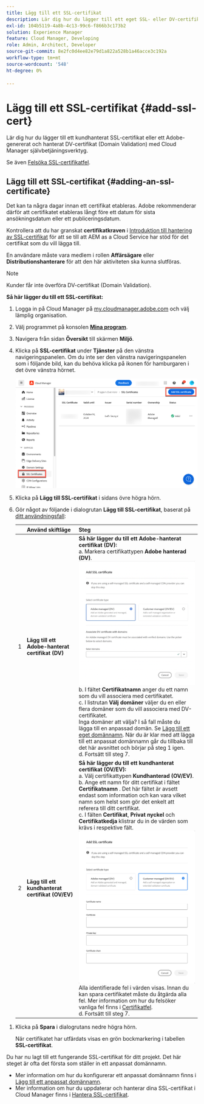 ```yaml
---
title: Lägg till ett SSL-certifikat
description: Lär dig hur du lägger till ett eget SSL- eller DV-certifikat (Domain Validation) med Cloud Manager självbetjäningsverktyg.
exl-id: 104b5119-4a8b-4c13-99c6-f866b3c173b2
solution: Experience Manager
feature: Cloud Manager, Developing
role: Admin, Architect, Developer
source-git-commit: 8e2fc0d4ee82e79d1a822a528b1a46acce3c192a
workflow-type: tm+mt
source-wordcount: '548'
ht-degree: 0%

---
```



# Lägg till ett SSL-certifikat {#add-ssl-cert}

Lär dig hur du lägger till ett kundhanterat SSL-certifikat eller ett Adobe-genererat och hanterat DV-certifikat (Domain Validation) med Cloud Manager självbetjäningsverktyg.

Se även [Felsöka SSL-certifikatfel](/help/implementing/cloud-manager/managing-ssl-certifications/troubleshoot-ssl-cert.md).

## Lägg till ett SSL-certifikat {#adding-an-ssl-certificate}

Det kan ta några dagar innan ett certifikat etableras. Adobe rekommenderar därför att certifikatet etableras långt före ett datum för sista ansökningsdatum eller ett publiceringsdatum.

Kontrollera att du har granskat **certifikatkraven** i [Introduktion till hantering av SSL-certifikat](/help/implementing/cloud-manager/managing-ssl-certifications/introduction-to-ssl-certificates.md#requirements) för att se till att AEM as a Cloud Service har stöd för det certifikat som du vill lägga till.

En användare måste vara medlem i rollen **Affärsägare** eller **Distributionshanterare** för att den här aktiviteten ska kunna slutföras.

>[!NOTE]
>
>Kunder får inte överföra DV-certifikat (Domain Validation).

**Så här lägger du till ett SSL-certifikat:**

1. Logga in på Cloud Manager på [my.cloudmanager.adobe.com](https://my.cloudmanager.adobe.com/) och välj lämplig organisation.

1. Välj programmet på konsolen **[Mina program](/help/implementing/cloud-manager/navigation.md#my-programs)**.

1. Navigera från sidan **Översikt** till skärmen **Miljö**.

1. Klicka på **SSL-certifikat** under **Tjänster** på den vänstra navigeringspanelen. Om du inte ser den vänstra navigeringspanelen som i följande bild, kan du behöva klicka på ikonen för hamburgaren i det övre vänstra hörnet.

   ![Lägger till ett SSL-certifikat](/help/implementing/cloud-manager/assets/ssl/ssl-cert-add.png)

1. Klicka på **Lägg till SSL-certifikat** i sidans övre högra hörn.

1. Gör något av följande i dialogrutan **Lägg till SSL-certifikat**, baserat på [ditt användningsfall](/help/implementing/cloud-manager/managing-ssl-certifications/introduction-to-ssl-certificates.md):

   | | Använd skiftläge | Steg |
   | --- | --- | --- |
   | 1 | **Lägg till ett Adobe-hanterat certifikat (DV)** | **Så här lägger du till ett Adobe-hanterat certifikat (DV):**<br> a. Markera certifikattypen **Adobe hanterad (DV)**.<br>![Lägg till ett DV-certifikat](/help/implementing/cloud-manager/assets/ssl/add-dv-certificate.png)<br>b. I fältet **Certifikatnamn** anger du ett namn som du vill associera med certifikatet.<br>c. I listrutan **Välj domäner** väljer du en eller flera domäner som du vill associera med DV-certifikatet.<br>Inga domäner att välja? I så fall måste du lägga till en anpassad domän. Se [Lägg till ett eget domännamn](/help/implementing/cloud-manager/custom-domain-names/add-custom-domain-name.md). När du är klar med att lägga till ett anpassat domännamn går du tillbaka till det här avsnittet och börjar på steg 1 igen.<br>d. Fortsätt till steg 7. |
   | 2 | **Lägg till ett kundhanterat certifikat (OV/EV)** | **Så här lägger du till ett kundhanterat certifikat (OV/EV):**<br> a. Välj certifikattypen **Kundhanterad (OV/EV)**.<br>b. Ange ett namn för ditt certifikat i fältet **Certifikatnamn** . Det här fältet är avsett endast som information och kan vara vilket namn som helst som gör det enkelt att referera till ditt certifikat.<br>c. I fälten **Certifikat**, **Privat nyckel** och **Certifikatkedja** klistrar du in de värden som krävs i respektive fält.<br>![Dialogrutan Lägg till SSL-certifikat](/help/implementing/cloud-manager/assets/ssl/ssl-cert-02.png)<br>Alla identifierade fel i värden visas. Innan du kan spara certifikatet måste du åtgärda alla fel. Mer information om hur du felsöker vanliga fel finns i [Certifikatfel](#certificate-errors).<br>d. Fortsätt till steg 7. |

<!--
    **Add an SSL certificate:**
    1. Select the certificate type **Customer managed (OV/EV)**.
    1. In **Certificate name** field, enter a name for your certificate. This field is for informational purposes only and can be any name that helps you reference your certificate easily.
    1. In the **Certificate**, **Private key**, and **Certificate chain** fields, paste the required values into their respective fields.

        ![Add SSL certificate dialog box](/help/implementing/cloud-manager/assets/ssl/ssl-cert-02.png)
  
    Any detected errors in values are displayed. Before you can save your certificate, you must address all errors. See [Certificate errors](#certificate-errors) to learn more about troubleshooting common errors.

    **Add a DV certificate:**
    1. Select the certificate type **Adobe managed (DV)**.

        ![Adding a DC certificate](/help/implementing/cloud-manager/assets/ssl/add-dv-certificate.png)

    1. In the **Select domains** drop-down list, select one or more domains that you want associated with the DV certificate.

        No domains to select? If so, it means that you must add a custom domain. See [Add a custom domain](#add-custom-domain). When you are finished, resume the steps from the beginning again. -->

1. Klicka på **Spara** i dialogrutans nedre högra hörn.

   När certifikatet har utfärdats visas en grön bockmarkering i tabellen **SSL-certifikat**.

Du har nu lagt till ett fungerande SSL-certifikat för ditt projekt. Det här steget är ofta det första som ställer in ett anpassat domännamn.

* Mer information om hur du konfigurerar ett anpassat domännamn finns i [Lägg till ett anpassat domännamn](/help/implementing/cloud-manager/custom-domain-names/add-custom-domain-name.md).
* Mer information om hur du uppdaterar och hanterar dina SSL-certifikat i Cloud Manager finns i [Hantera SSL-certifikat](/help/implementing/cloud-manager/managing-ssl-certifications/managing-certificates.md).

<!--
### Add a custom domain {#add-custom-domain}

Before you can add an Adobe generated and managed Domain Validated (DV) certificate, you must first add a custom domain. The process for doing so is nearly the same as detailed in [Introduction to custom domain names](/help/implementing/cloud-manager/custom-domain-names/introduction.md) and [Add a custom domain name](/help/implementing/cloud-manager/custom-domain-names/add-custom-domain-name.md). However, that functionality is now slightly expanded, as described below.

1. When adding a custom domain name, in the **Verify domain** dialog box, select an **Adobe managed certificate**.

    ![Choose Adobe-managed](assets/verify-domain-dialog.png)

1. In the **Verify domain** dialog box, add a CNAME verification record to your DNS.

    ![Add CNAME entry](assets/verify-domain-dialog-adobe-managed.png)

1. After the domain is created, click the ellipsis button in the list of domains and select **Verify** to verify the domain.

    ![Verify domain](assets/verify-domain.png) 

1. Resume the task [Add a DV certificate](#adding-an-ssl-certificate). -->


